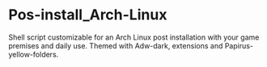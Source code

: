 # Pos-install_Arch-Linux
Shell script customizable for an Arch Linux post installation with your game premises and daily use. Themed with Adw-dark, extensions and Papirus-yellow-folders. 
